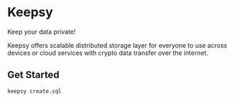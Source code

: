 # Keepsy

Keep your data private!

Keepsy offers scalable distributed storage layer for everyone to use across devices or cloud services with crypto data transfer over the internet.

## Get Started

```shell
keepsy create.sql
```
